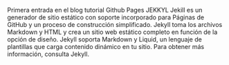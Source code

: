 Primera entrada en el blog tutorial Github Pages
JEKKYL
Jekill es un generador de sitio estático con soporte incorporado para Páginas de GitHub y un proceso de construcción simplificado. Jekyll toma los archivos Markdown y HTML y crea un sitio web estático completo en función de la opción de diseño. Jekyll soporta Markdown y Liquid, un lenguaje de plantillas que carga contenido dinámico en tu sitio. Para obtener más información, consulta Jekyll.
